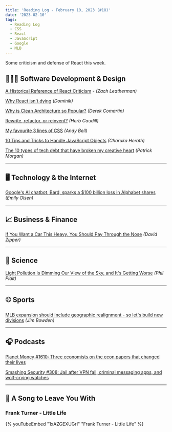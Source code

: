 ```yaml
---
title: 'Reading Log - February 10, 2023 (#18)'
date: '2023-02-10'
tags:
  - Reading Log
  - CSS
  - React
  - JavaScript
  - Google
  - MLB
---
```


Some criticism and defense of React this week.
<!-- excerpt -->

## 👨🏼‍💻 Software Development & Design

[A Historical Reference of React Criticism](https://www.zachleat.com/web/react-criticism/) - *(Zach Leatherman)*

[Why React isn't dying](https://tkdodo.eu/blog/why-react-isnt-dying) *(Dominik)*

[Why is Clean Architecture so Popular?](https://codeopinion.com/why-is-clean-architecture-so-popular/) *(Derek Comartin)*

[Rewrite, refactor, or reinvent?](https://herbcaudill.com/words/20190219-rewrite-refactor-reinvent) *(Herb Caudill)*

[My favourite 3 lines of CSS](https://andy-bell.co.uk/my-favourite-3-lines-of-css/) *(Andy Bell)*

[10 Tips and Tricks to Handle JavaScript Objects](https://www.syncfusion.com/blogs/post/10-tips-and-tricks-to-handle-javascript-objects.aspx) *(Charuka Herath)*

[The 10 types of tech debt that have broken my creative heart](https://www.betterbydesign.cc/p/the-10-types-of-tech-debt-that-will) *(Patrick Morgan)*

---

## 🖥 Technology & the Internet

[Google's AI chatbot, Bard, sparks a $100 billion loss in Alphabet shares](https://www.npr.org/2023/02/09/1155650909/google-chatbot--error-bard-shares) *(Emily Olsen)*

---

## 📈 Business & Finance

[If You Want a Car This Heavy, You Should Pay Through the Nose](https://slate.com/business/2023/01/electric-cars-hummer-ev-tax-fees-weight-joe-biden.html) *(David Zipper)*

---

## 🔬 Science

[Light Pollution Is Dimming Our View of the Sky, and It's Getting Worse](https://www.scientificamerican.com/article/light-pollution-is-dimming-our-view-of-the-sky-and-its-getting-worse/) *(Phil Plait)*

---

## ⚾ Sports

[MLB expansion should include geographic realignment - so let's build new divisions](https://theathletic.com/4159445/2023/02/07/mlb-expansion-geographic-realignment/) *(Jim Bowden)*

---

## 🎧 Podcasts

[Planet Money #1610: Three economists on the econ papers that changed their lives](https://www.npr.org/2023/01/27/1152015250/economics-papers-nigeria-church-vietnam-china-sweden)

[Smashing Security #308: Jail after VPN fail, criminal messaging apps, and wolf-crying watches](https://www.smashingsecurity.com/308-jail-after-vpn-fail-criminal-messaging-apps-and-wolf-crying-watches/)

---

## 🎵 A Song to Leave You With

<h3 class="music">Frank Turner - Little Life</h3>

{% youTubeEmbed "1xAZGEXUGrI" "Frank Turner - Little Life" %}
